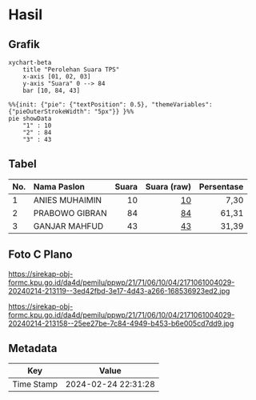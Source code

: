# Hasil

## Grafik

```mermaid
xychart-beta
    title "Perolehan Suara TPS"
    x-axis [01, 02, 03]
    y-axis "Suara" 0 --> 84
    bar [10, 84, 43]
```

```mermaid
%%{init: {"pie": {"textPosition": 0.5}, "themeVariables": {"pieOuterStrokeWidth": "5px"}} }%%
pie showData
    "1" : 10
    "2" : 84
    "3" : 43
```

## Tabel

| No. | Nama Paslon    | Suara | Suara (raw) | Persentase |
|:--- |:-------------- | -----:| -----------:| ----------:|
| 1   | ANIES MUHAIMIN | 10    | [10][p-1]   | 7,30       |
| 2   | PRABOWO GIBRAN | 84    | [84][p-2]   | 61,31      |
| 3   | GANJAR MAHFUD  | 43    | [43][p-3]   | 31,39      |


[p-1]: https://github.com/gigit-pemilu/pemilu-2024-21-kepulauan-riau/blob/main/pilpres/hitung-suara/sub/21-kepulauan-riau/sub/71-kota-batam/sub/06-lubuk-baja/sub/1004-batu-selicin/sub/029-tps/sub/paslon-1.txt
[p-2]: https://github.com/gigit-pemilu/pemilu-2024-21-kepulauan-riau/blob/main/pilpres/hitung-suara/sub/21-kepulauan-riau/sub/71-kota-batam/sub/06-lubuk-baja/sub/1004-batu-selicin/sub/029-tps/sub/paslon-2.txt
[p-3]: https://github.com/gigit-pemilu/pemilu-2024-21-kepulauan-riau/blob/main/pilpres/hitung-suara/sub/21-kepulauan-riau/sub/71-kota-batam/sub/06-lubuk-baja/sub/1004-batu-selicin/sub/029-tps/sub/paslon-3.txt

## Foto C Plano

https://sirekap-obj-formc.kpu.go.id/da4d/pemilu/ppwp/21/71/06/10/04/2171061004029-20240214-213119--3ed42fbd-3e17-4d43-a266-168536923ed2.jpg

https://sirekap-obj-formc.kpu.go.id/da4d/pemilu/ppwp/21/71/06/10/04/2171061004029-20240214-213158--25ee27be-7c84-4949-b453-b6e005cd7dd9.jpg


## Metadata

| Key        | Value               |
| ---------- | ------------------- |
| Time Stamp | 2024-02-24 22:31:28 |



